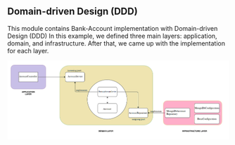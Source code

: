 ## Domain-driven Design (DDD)

This module contains Bank-Account implementation with Domain-driven Design (DDD)
In this example, we defined three main layers: application, domain, and infrastructure.
After that, we came up with the implementation for each layer.

![Alt text](hexagonal.png "Hexagonal architecture")

